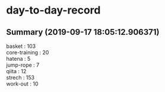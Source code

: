 # day-to-day-record  
## Summary  (2019-09-17 18:05:12.906371)  
basket : 103  
core-training : 20  
hatena : 5  
jump-rope : 7  
qiita : 12  
strech : 153  
work-out : 10  
